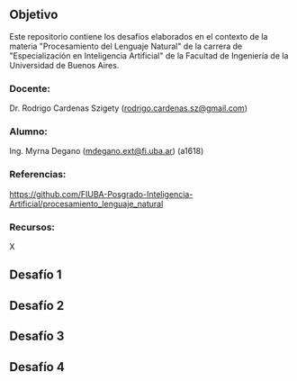 ## Objetivo

Este repositorio contiene los desafíos elaborados en el contexto de la materia "Procesamiento del Lenguaje Natural" de la carrera de "Especialización en Inteligencia Artificial" de la Facultad de Ingeniería de la Universidad de Buenos Aires.

### Docente: 
Dr. Rodrigo Cardenas Szigety (rodrigo.cardenas.sz@gmail.com)

### Alumno: 
Ing. Myrna Degano (mdegano.ext@fi.uba.ar) (a1618)

### Referencias: 
https://github.com/FIUBA-Posgrado-Inteligencia-Artificial/procesamiento_lenguaje_natural

### Recursos: 
X

## Desafío 1

## Desafío 2

## Desafío 3

## Desafío 4

